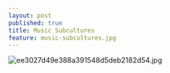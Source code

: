 ```yaml
---
layout: post
published: true
title: Music Subcultures
feature: music-subcultures.jpg
---
```

![ee3027d49e388a391548d5deb2182d54.jpg]({{site.baseurl}}/assets/images/posts/ee3027d49e388a391548d5deb2182d54.jpg)
